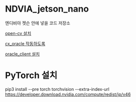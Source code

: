 # NDVIA_jetson_nano
엔디비아 젯슨 안에 넣을 코드 저장소

[open-cv 설치](https://chatgpt.com/share/f252757f-8777-40dd-a4a3-e9dc64f2e536)

[cx_oracle 작동하도록](https://chatgpt.com/share/e7f8e37e-515f-44e9-8dd2-bd4680e6d02c)

[oracle_client 설치](https://www.oracle.com/database/technologies/instant-client/downloads.html)

# PyTorch 설치
pip3 install --pre torch torchvision --extra-index-url https://developer.download.nvidia.com/compute/redist/jp/v46
